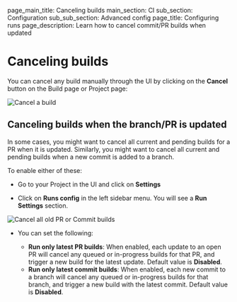 page_main_title: Canceling builds
main_section: CI
sub_section: Configuration
sub_sub_section: Advanced config
page_title: Configuring runs
page_description: Learn how to cancel commit/PR builds when updated

# Canceling builds

You can cancel any build manually through the UI by clicking on the **Cancel** button on the Build page or Project page:

<img src="/images/ci/cancel-build.png" alt="Cancel a build">

## Canceling builds when the branch/PR is updated

In some cases, you might want to cancel all current and pending builds for a PR when it is updated. Similarly, you might want to cancel all current and pending builds when a new commit is added to a branch.  

To enable either of these:

- Go to your Project in the UI and click on **Settings**

- Click on **Runs config** in the left sidebar menu. You will see a **Run Settings** section.

<img src="/images/ci/project-settings.png" alt="Cancel all old PR or Commit builds">

- You can set the following:

    - **Run only latest PR builds**: When enabled, each update to an open PR will cancel any queued or in-progress builds for that PR, and trigger a new build for the latest update. Default value is **Disabled**.
    - **Run only latest commit builds**: When enabled, each new commit to a branch will cancel any queued or in-progress builds for that branch, and trigger a new build with the latest commit. Default value is **Disabled**.
